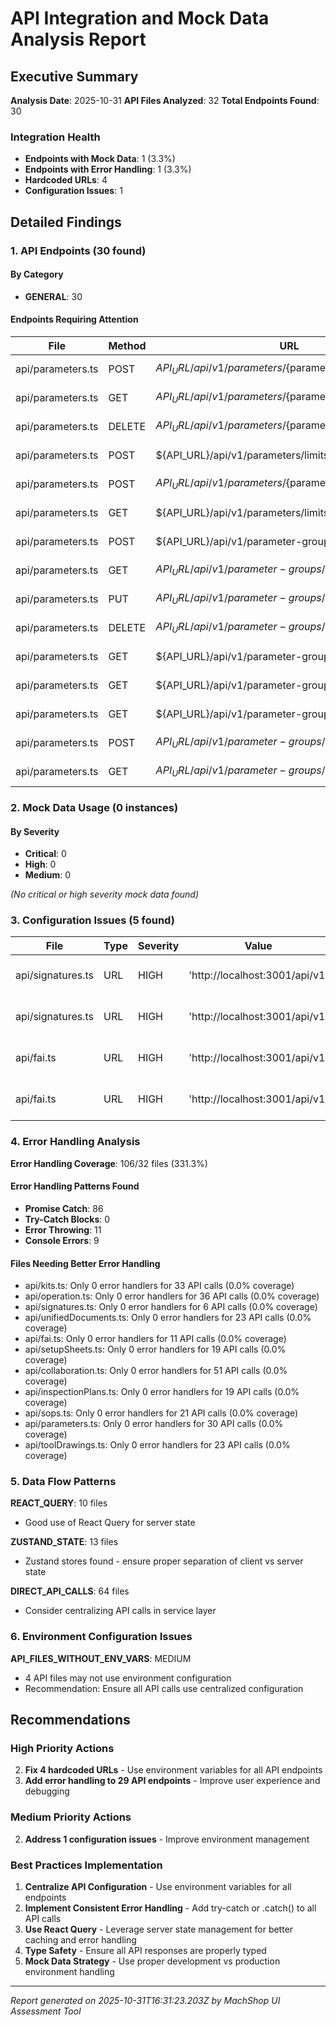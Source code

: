 # API Integration and Mock Data Analysis Report

## Executive Summary

**Analysis Date**: 2025-10-31
**API Files Analyzed**: 32
**Total Endpoints Found**: 30

### Integration Health
- **Endpoints with Mock Data**: 1 (3.3%)
- **Endpoints with Error Handling**: 1 (3.3%)
- **Hardcoded URLs**: 4
- **Configuration Issues**: 1

## Detailed Findings

### 1. API Endpoints (30 found)

#### By Category
- **GENERAL**: 30

#### Endpoints Requiring Attention
| File | Method | URL | Issues |
|------|--------|-----|--------|
| api/parameters.ts | POST | ${API_URL}/api/v1/parameters/${parameterId}/limits | No Error Handling |
| api/parameters.ts | GET | ${API_URL}/api/v1/parameters/${parameterId}/limits | No Error Handling |
| api/parameters.ts | DELETE | ${API_URL}/api/v1/parameters/${parameterId}/limits | No Error Handling |
| api/parameters.ts | POST | ${API_URL}/api/v1/parameters/limits/validate | No Error Handling |
| api/parameters.ts | POST | ${API_URL}/api/v1/parameters/${parameterId}/limits/evaluate | No Error Handling |
| api/parameters.ts | GET | ${API_URL}/api/v1/parameters/limits | No Error Handling |
| api/parameters.ts | POST | ${API_URL}/api/v1/parameter-groups | No Error Handling |
| api/parameters.ts | GET | ${API_URL}/api/v1/parameter-groups/${id} | No Error Handling |
| api/parameters.ts | PUT | ${API_URL}/api/v1/parameter-groups/${id} | No Error Handling |
| api/parameters.ts | DELETE | ${API_URL}/api/v1/parameter-groups/${id} | No Error Handling |
| api/parameters.ts | GET | ${API_URL}/api/v1/parameter-groups | No Error Handling |
| api/parameters.ts | GET | ${API_URL}/api/v1/parameter-groups | No Error Handling |
| api/parameters.ts | GET | ${API_URL}/api/v1/parameter-groups | No Error Handling |
| api/parameters.ts | POST | ${API_URL}/api/v1/parameter-groups/${id}/move | No Error Handling |
| api/parameters.ts | GET | ${API_URL}/api/v1/parameter-groups/${id}/parameters | No Error Handling |


### 2. Mock Data Usage (0 instances)

#### By Severity
- **Critical**: 0
- **High**: 0
- **Medium**: 0

*(No critical or high severity mock data found)*

### 3. Configuration Issues (5 found)

| File | Type | Severity | Value | Recommendation |
|------|------|----------|-------|----------------|
| api/signatures.ts | URL | HIGH | 'http://localhost:3001/api/v1' | Move to environment variables (REACT_APP_API_URL) |
| api/signatures.ts | URL | HIGH | 'http://localhost:3001/api/v1' | Move to environment variables (REACT_APP_API_URL) |
| api/fai.ts | URL | HIGH | 'http://localhost:3001/api/v1' | Move to environment variables (REACT_APP_API_URL) |
| api/fai.ts | URL | HIGH | 'http://localhost:3001/api/v1' | Move to environment variables (REACT_APP_API_URL) |


### 4. Error Handling Analysis

**Error Handling Coverage**: 106/32 files (331.3%)

#### Error Handling Patterns Found
- **Promise Catch**: 86
- **Try-Catch Blocks**: 0
- **Error Throwing**: 11
- **Console Errors**: 9

#### Files Needing Better Error Handling
- api/kits.ts: Only 0 error handlers for 33 API calls (0.0% coverage)
- api/operation.ts: Only 0 error handlers for 36 API calls (0.0% coverage)
- api/signatures.ts: Only 0 error handlers for 6 API calls (0.0% coverage)
- api/unifiedDocuments.ts: Only 0 error handlers for 23 API calls (0.0% coverage)
- api/fai.ts: Only 0 error handlers for 11 API calls (0.0% coverage)
- api/setupSheets.ts: Only 0 error handlers for 19 API calls (0.0% coverage)
- api/collaboration.ts: Only 0 error handlers for 51 API calls (0.0% coverage)
- api/inspectionPlans.ts: Only 0 error handlers for 19 API calls (0.0% coverage)
- api/sops.ts: Only 0 error handlers for 21 API calls (0.0% coverage)
- api/parameters.ts: Only 0 error handlers for 30 API calls (0.0% coverage)
- api/toolDrawings.ts: Only 0 error handlers for 23 API calls (0.0% coverage)

### 5. Data Flow Patterns

**REACT_QUERY**: 10 files
- Good use of React Query for server state

**ZUSTAND_STATE**: 13 files
- Zustand stores found - ensure proper separation of client vs server state

**DIRECT_API_CALLS**: 64 files
- Consider centralizing API calls in service layer

### 6. Environment Configuration Issues

**API_FILES_WITHOUT_ENV_VARS**: MEDIUM
- 4 API files may not use environment configuration
- Recommendation: Ensure all API calls use centralized configuration

## Recommendations

### High Priority Actions
2. **Fix 4 hardcoded URLs** - Use environment variables for all API endpoints
3. **Add error handling to 29 API endpoints** - Improve user experience and debugging

### Medium Priority Actions
2. **Address 1 configuration issues** - Improve environment management

### Best Practices Implementation
1. **Centralize API Configuration** - Use environment variables for all endpoints
2. **Implement Consistent Error Handling** - Add try-catch or .catch() to all API calls
3. **Use React Query** - Leverage server state management for better caching and error handling
4. **Type Safety** - Ensure all API responses are properly typed
5. **Mock Data Strategy** - Use proper development vs production environment handling

---

*Report generated on 2025-10-31T16:31:23.203Z by MachShop UI Assessment Tool*
